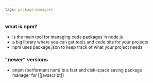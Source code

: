 ```yaml
---
tags: package-managers
---
```


### what is npm?
- is the main tool for managing code packages in node.js
- a big library where you can get tools and code bits for your projects
- npm uses package.json to keep track of what your project needs

### "newer" versions
- pnpm (performant npm) is a fast and disk-space saving package manager for [[javascript]]
